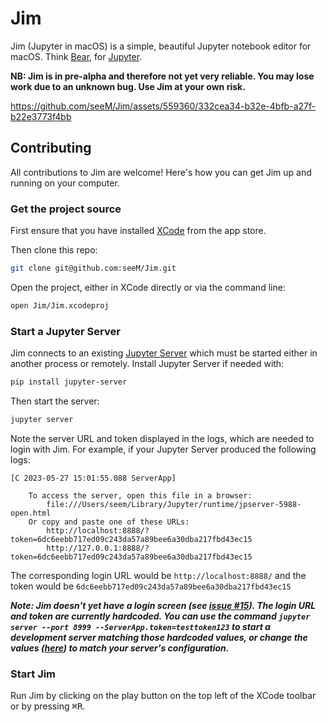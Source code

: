 # Jim

Jim (Jupyter in macOS) is a simple, beautiful Jupyter notebook editor for macOS. Think [Bear](https://bear.app/), for [Jupyter](https://jupyter.org/).

**NB: Jim is in pre-alpha and therefore not yet very reliable. You may lose work due to an unknown bug. Use Jim at your own risk.**

https://github.com/seeM/Jim/assets/559360/332cea34-b32e-4bfb-a27f-b22e3773f4bb



## Contributing

All contributions to Jim are welcome! Here's how you can get Jim up and running on your computer.

### Get the project source

First ensure that you have installed [XCode](https://apps.apple.com/us/app/xcode/id497799835) from the app store.

Then clone this repo:

``` sh
git clone git@github.com:seeM/Jim.git
```

Open the project, either in XCode directly or via the command line:

``` sh
open Jim/Jim.xcodeproj
```

### Start a Jupyter Server

Jim connects to an existing [Jupyter Server](https://jupyter-server.readthedocs.io/en/latest/) which must be started either in another process or remotely. Install Jupyter Server if needed with:

``` sh
pip install jupyter-server
```

Then start the server:

``` sh
jupyter server
```

Note the server URL and token displayed in the logs, which are needed to login with Jim. For example, if your Jupyter Server produced the following logs:

```         
[C 2023-05-27 15:01:55.088 ServerApp]

    To access the server, open this file in a browser:
        file:///Users/seem/Library/Jupyter/runtime/jpserver-5988-open.html
    Or copy and paste one of these URLs:
        http://localhost:8888/?token=6dc6eebb717ed09c243da57a89bee6a30dba217fbd43ec15
        http://127.0.0.1:8888/?token=6dc6eebb717ed09c243da57a89bee6a30dba217fbd43ec15
```

The corresponding login URL would be `http://localhost:8888/` and the token would be `6dc6eebb717ed09c243da57a89bee6a30dba217fbd43ec15`

***Note: Jim doesn't yet have a login screen (see [issue #15](https://github.com/seeM/Jim/issues/15#issue-1676257828)). The login URL and token are currently hardcoded. You can use the command `jupyter server --port 8999 --ServerApp.token=testtoken123` to start a development server matching those hardcoded values, or change the values ([here](https://github.com/seeM/Jim/blob/7e14cd8e70df1057c6888e9126c3524066a41db5/Jim/Main/SidebarViewController.swift#L21)) to match your server's configuration.***

### Start Jim

Run Jim by clicking on the play button on the top left of the XCode toolbar or by pressing <kbd>⌘R</kbd>.